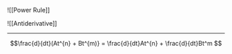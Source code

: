 ![[Power Rule]]


![[Antiderivative]]


---

$$\frac{d}{dt}(At^{n} + Bt^{m)} = \frac{d}{dt}At^{n} + \frac{d}{dt}Bt^m $$
